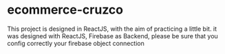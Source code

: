 # ecommerce-cruzco
This project is designed in ReactJS,  with the aim of practicing a little bit. it was designed with ReactJS, Firebase as Backend, please be sure that you config correctly your firebase object connection
